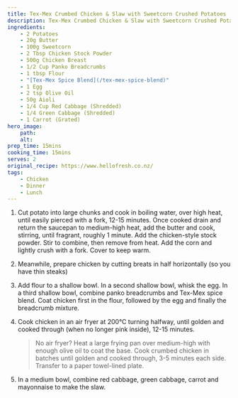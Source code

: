 ```yaml
---
title: Tex-Mex Crumbed Chicken & Slaw with Sweetcorn Crushed Potatoes
description: Tex-Mex Crumbed Chicken & Slaw with Sweetcorn Crushed Potatoes Recipe
ingredients:
    - 2 Potatoes
    - 20g Butter
    - 100g Sweetcorn
    - 2 Tbsp Chicken Stock Powder
    - 500g Chicken Breast
    - 1/2 Cup Panko Breadcrumbs
    - 1 tbsp Flour
    - "[Tex-Mex Spice Blend](/tex-mex-spice-blend)"
    - 1 Egg
    - 2 tsp Olive Oil
    - 50g Aioli
    - 1/4 Cup Red Cabbage (Shredded)
    - 1/4 Green Cabbage (Shredded)
    - 1 Carrot (Grated)
hero_image:
    path:
    alt:
prep_time: 15mins
cooking_time: 15mins
serves: 2
original_recipe: https://www.hellofresh.co.nz/
tags:
    - Chicken
    - Dinner
    - Lunch
---
```


1. Cut potato into large chunks and cook in boiling water, over high heat, until easily pierced with a fork, 12-15 minutes. Once cooked drain and return the saucepan to medium-high heat, add the butter and cook, stirring, until fragrant, roughly 1 minute. Add the chicken-style stock powder. Stir to combine, then remove from heat. Add the corn and lightly crush with a fork. Cover to keep warm.

2. Meanwhile, prepare chicken by cutting breats in half horizontally (so you have thin steaks)

3. Add flour to a shallow bowl. In a second shallow bowl, whisk the egg. In a third shallow bowl, combine panko breadcrumbs and Tex-Mex spice blend. Coat chicken first in the flour, followed by the egg and finally the breadcrumb mixture.

4. Cook chicken in an air fryer at 200°C turning halfway, until golden and cooked through (when no longer pink inside), 12-15 minutes.

    > No air fryer? Heat a large frying pan over medium-high with enough olive oil to coat the base. Cook crumbed chicken in batches until golden and cooked through, 3-5 minutes each side. Transfer to a paper towel-lined plate.

5. In a medium bowl, combine red cabbage, green cabbage, carrot and mayonnaise to make the slaw.